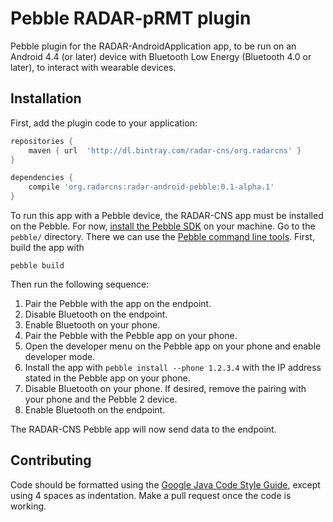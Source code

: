 # Pebble RADAR-pRMT plugin

Pebble plugin for the RADAR-AndroidApplication app, to be run on an Android 4.4 (or later) device with Bluetooth Low Energy (Bluetooth 4.0 or later), to interact with wearable devices.

## Installation

First, add the plugin code to your application:

```gradle
repositories {
    maven { url  'http://dl.bintray.com/radar-cns/org.radarcns' }
}

dependencies {
    compile 'org.radarcns:radar-android-pebble:0.1-alpha.1'
}
```

To run this app with a Pebble device, the RADAR-CNS app must be installed on the Pebble. For now, [install the Pebble SDK](https://developer.pebble.com/sdk/install/) on your machine. Go to the `pebble/` directory. There we can use the [Pebble command line tools](https://developer.pebble.com/guides/tools-and-resources/pebble-tool/). First, build the app with
```shell
pebble build
```
Then run the following sequence:

1. Pair the Pebble with the app on the endpoint.
2. Disable Bluetooth on the endpoint.
3. Enable Bluetooth on your phone.
4. Pair the Pebble with the Pebble app on your phone.
5. Open the developer menu on the Pebble app on your phone and enable developer mode.
6. Install the app with `pebble install --phone 1.2.3.4` with the IP address stated in the Pebble app on your phone.
7. Disable Bluetooth on your phone. If desired, remove the pairing with your phone and the Pebble 2 device.
8. Enable Bluetooth on the endpoint.

The RADAR-CNS Pebble app will now send data to the endpoint.

## Contributing

Code should be formatted using the [Google Java Code Style Guide](https://google.github.io/styleguide/javaguide.html), except using 4 spaces as indentation. Make a pull request once the code is working.
